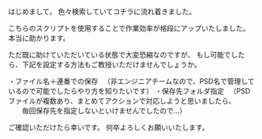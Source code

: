 はじめまして。
色々検索していてコチラに流れ着きました。

こちらのスクリプトを使用することで作業効率が格段にアップいたしました。
本当に助かります。

ただ既に助けていただいている状態で大変恐縮なのですが、
もし可能でしたら、下記を設定する方法もご教授いただけませんでしょうか。

・ファイル名＋連番での保存
　（非エンジニアチームなので、PSD名で管理しているので可能でしたらやり方を知りたいです）
・保存先フォルダ指定
　（PSDファイルが複数あり、まとめてアクションで対応しようと思いましたら、
　　毎回保存先を指定しないといけませんでしたので…）

ご確認いただけたら幸いです。
何卒よろしくお願いいたします。

